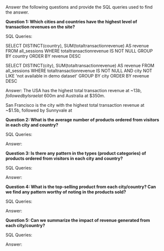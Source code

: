 Answer the following questions and provide the SQL queries used to find the answer.

    
**Question 1: Which cities and countries have the highest level of transaction revenues on the site?**


SQL Queries:

SELECT DISTINCT(country), SUM(totaltransactionrevenue) AS revenue FROM all_sessions
	WHERE totaltransactionrevenue IS NOT NULL
	GROUP BY country
	ORDER BY revenue DESC

SELECT DISTINCT(city), SUM(totaltransactionrevenue) AS revenue FROM all_sessions
	WHERE totaltransactionrevenue IS NOT NULL
	AND city NOT LIKE 'not available in demo dataset'
	GROUP BY city
	ORDER BY revenue DESC

Answer: The USA has the highest total transaction revenue at ~$13b, followed by Israel at ~$600m and Australia at $350m.

San Francisco is the city with the highest total transaction revenue at ~$1.5b, followed by Sunnyvale at 


**Question 2: What is the average number of products ordered from visitors in each city and country?**


SQL Queries:



Answer:





**Question 3: Is there any pattern in the types (product categories) of products ordered from visitors in each city and country?**


SQL Queries:



Answer:





**Question 4: What is the top-selling product from each city/country? Can we find any pattern worthy of noting in the products sold?**


SQL Queries:



Answer:





**Question 5: Can we summarize the impact of revenue generated from each city/country?**

SQL Queries:



Answer:







